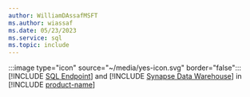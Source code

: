 ```yaml
---
author: WilliamDAssafMSFT
ms.author: wiassaf
ms.date: 05/23/2023
ms.service: sql
ms.topic: include
---
```

:::image type="icon" source="~/media/yes-icon.svg" border="false"::: [!INCLUDE [SQL Endpoint](../fabric-se.md)] and [!INCLUDE [Synapse Data Warehouse](../fabric-dw.md)] in [!INCLUDE [product-name](../../../includes/product-name.md)]